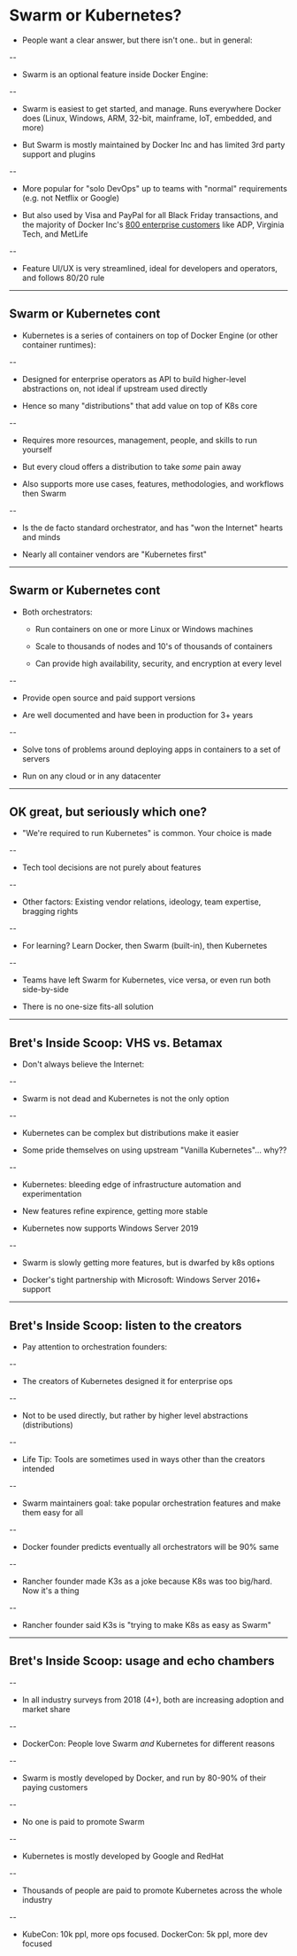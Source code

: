 # Swarm or Kubernetes?

- People want a clear answer, but there isn't one.. but in general:

--

- Swarm is an optional feature inside Docker Engine:

--

  - Swarm is easiest to get started, and manage. Runs everywhere Docker does (Linux, Windows, ARM, 32-bit, mainframe, IoT, embedded, and more)

  - But Swarm is mostly maintained by Docker Inc and has limited 3rd party support and plugins

--

  - More popular for "solo DevOps" up to teams with "normal" requirements (e.g. not Netflix or Google)

  - But also used by Visa and PayPal for all Black Friday transactions, and the majority of Docker Inc's [800 enterprise customers](https://www.docker.com/customers) like ADP, Virginia Tech, and MetLife

--

  - Feature UI/UX is very streamlined, ideal for developers and operators, and follows 80/20 rule

---

## Swarm or Kubernetes cont

- Kubernetes is a series of containers on top of Docker Engine (or other container runtimes):

--

  - Designed for enterprise operators as API to build higher-level abstractions on, not ideal if upstream used directly
  
  - Hence so many "distributions" that add value on top of K8s core

--

  - Requires more resources, management, people, and skills to run yourself
  
  - But every cloud offers a distribution to take *some* pain away

  - Also supports more use cases, features, methodologies, and workflows then Swarm

--
  
  - Is the de facto standard orchestrator, and has "won the Internet" hearts and minds
  
  - Nearly all container vendors are "Kubernetes first"

---

## Swarm or Kubernetes cont

- Both orchestrators:

  - Run containers on one or more Linux or Windows machines
  
  - Scale to thousands of nodes and 10's of thousands of containers
  
  - Can provide high availability, security, and encryption at every level

--

  - Provide open source and paid support versions
  
  - Are well documented and have been in production for 3+ years
  
--

  - Solve tons of problems around deploying apps in containers to a set of servers

  - Run on any cloud or in any datacenter

---

## OK great, but seriously which one?

- "We're required to run Kubernetes" is common. Your choice is made

--

  - Tech tool decisions are not purely about features

--

  - Other factors: Existing vendor relations, ideology, team expertise, bragging rights

--

- For learning? Learn Docker, then Swarm (built-in), then Kubernetes

--

- Teams have left Swarm for Kubernetes, vice versa, or even run both side-by-side


- There is no one-size fits-all solution

---

## Bret's Inside Scoop: VHS vs. Betamax

- Don't always believe the Internet: 

--
  
  - Swarm is not dead and Kubernetes is not the only option

--
  
  - Kubernetes can be complex but distributions make it easier

- Some pride themselves on using upstream "Vanilla Kubernetes"... why??

--

- Kubernetes: bleeding edge of infrastructure automation and experimentation

- New features refine expirence, getting more stable

- Kubernetes now supports Windows Server 2019


--

- Swarm is slowly getting more features, but is dwarfed by k8s options

- Docker's tight partnership with Microsoft: Windows Server 2016+ support
  

---

## Bret's Inside Scoop: listen to the creators

- Pay attention to orchestration founders:
  
--

  - The creators of Kubernetes designed it for enterprise ops

--

  - Not to be used directly, but rather by higher level abstractions (distributions)

--

  - Life Tip: Tools are sometimes used in ways other than the creators intended
 
--
  
  - Swarm maintainers goal: take popular orchestration features and make them easy for all

--

  - Docker founder predicts eventually all orchestrators will be 90% same

--

  - Rancher founder made K3s as a joke because K8s was too big/hard. Now it's a thing

--

  - Rancher founder said K3s is "trying to make K8s as easy as Swarm"

---

## Bret's Inside Scoop: usage and echo chambers


--

  - In all industry surveys from 2018 (4+), both are increasing adoption and market share
  
--

  - DockerCon: People love Swarm *and* Kubernetes for different reasons
  
--

  - Swarm is mostly developed by Docker, and run by 80-90% of their paying customers
  
--

  - No one is paid to promote Swarm
  
--

  - Kubernetes is mostly developed by Google and RedHat

--

  - Thousands of people are paid to promote Kubernetes across the whole industry
  
--

  - KubeCon: 10k ppl, more ops focused. DockerCon: 5k ppl, more dev focused
